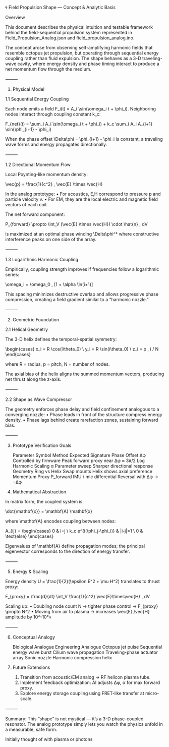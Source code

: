 🌀 Field Propulsion Shape — Concept & Analytic Basis

Overview

This document describes the physical intuition and testable framework behind the field-sequential propulsion system represented in
Field_Propulsion_Analog.json and field_propulsion_analog.ino.

The concept arose from observing self-amplifying harmonic fields that resemble octopus jet propulsion, but operating through sequential energy coupling rather than fluid expulsion. The shape behaves as a 3-D traveling-wave cavity, where energy density and phase timing interact to produce a net momentum flow through the medium.

⸻

1. Physical Model

1.1 Sequential Energy Coupling

Each node emits a field F_i(t) = A_i \sin(\omega_i t + \phi_i).
Neighboring nodes interact through coupling constant k_c:

F_{net}(t) = \sum_i A_i \sin(\omega_i t + \phi_i) +
k_c \sum_i A_i A_{i+1} \sin(\phi_{i+1} - \phi_i)

When the phase offset \Delta\phi = \phi_{i+1} - \phi_i is constant,
a traveling wave forms and energy propagates directionally.

⸻

1.2 Directional Momentum Flow

Local Poynting-like momentum density:

\vec{p} = \frac{1}{c^2} \, \vec{E} \times \vec{H}

In the analog prototype:
	•	For acoustics, E,H correspond to pressure p and particle velocity v.
	•	For EM, they are the local electric and magnetic field vectors of each coil.

The net forward component:

P_{forward} \propto \int_V (\vec{E} \times \vec{H}) \cdot \hat{n} \, dV

is maximized at an optimal phase winding \Delta\phi^* where constructive interference peaks on one side of the array.

⸻

1.3 Logarithmic Harmonic Coupling

Empirically, coupling strength improves if frequencies follow a logarithmic series:

\omega_i = \omega_0 \, [1 + \alpha \ln(i+1)]

This spacing minimizes destructive overlap and allows progressive phase compression, creating a field gradient similar to a “harmonic nozzle.”

⸻

2. Geometric Foundation

2.1 Helical Geometry

The 3-D helix defines the temporal-spatial symmetry:

\begin{cases}
x_i = R \cos(i\theta_0) \\
y_i = R \sin(i\theta_0) \\
z_i = p \, i / N
\end{cases}

where R = radius, p = pitch, N = number of nodes.

The axial bias of the helix aligns the summed momentum vectors, producing net thrust along the z-axis.

⸻

2.2 Shape as Wave Compressor

The geometry enforces phase delay and field confinement analogous to a converging nozzle:
	•	Phase leads in front of the structure compress energy density.
	•	Phase lags behind create rarefaction zones, sustaining forward bias.

⸻

3. Prototype Verification Goals

   Parameter
Symbol
Method
Expected Signature
Phase Offset
Δφ
Controlled by firmware
Peak forward proxy near Δφ ≈ 3π/2
Log Harmonic Scaling
α
Parameter sweep
Sharper directional response
Geometry
Ring vs Helix
Swap mounts
Helix shows axial preference
Momentum Proxy
P_forward
IMU / mic differential
Reversal with Δφ → −Δφ


4. Mathematical Abstraction

In matrix form, the coupled system is:

\dot{\mathbf{x}} = \mathbf{A} \mathbf{x}

where \mathbf{A} encodes coupling between nodes:

A_{ij} =
\begin{cases}
0 & i=j \\
k_c e^{i(\phi_j-\phi_i)} & |i-j|=1 \\
0 & \text{else}
\end{cases}

Eigenvalues of \mathbf{A} define propagation modes;
the principal eigenvector corresponds to the direction of energy transfer.

⸻

5. Energy & Scaling

Energy density U = \frac{1}{2}(\epsilon E^2 + \mu H^2)
translates to thrust proxy:

F_{proxy} = \frac{d}{dt} \int_V \frac{1}{c^2} \vec{E}\times\vec{H} \, dV

Scaling up:
	•	Doubling node count N → tighter phase control → F_{proxy} \propto N^2
	•	Moving from air to plasma → increases \vec{E},\vec{H} amplitude by 10³–10⁶×

⸻

6. Conceptual Analogy

   Biological Analogue
Engineering Analogue
Octopus jet pulse
Sequential energy wave burst
Cilium wave propagation
Traveling-phase actuator array
Sonic nozzle
Harmonic compression helix


7. Future Extensions
	1.	Transition from acoustic/EM analog → RF helicon plasma tube.
	2.	Implement feedback optimization: AI adjusts Δφ, α for max forward proxy.
	3.	Explore energy storage coupling using FRET-like transfer at micro-scale.

⸻

Summary:
This “shape” is not mystical — it’s a 3-D phase-coupled resonator.
The analog prototype simply lets you watch the physics unfold in a measurable, safe form.

Initially thought of with plasma or photons
